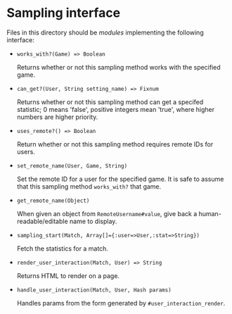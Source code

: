 Sampling interface
==================

Files in this directory should be _modules_ implementing the following
interface:

 - `works_with?(Game) => Boolean`

   Returns whether or not this sampling method works with the
   specified game.

 - `can_get?(User, String setting_name) => Fixnum`

   Returns whether or not this sampling method can get a specifed
   statistic; 0 means 'false', positive integers mean 'true', where
   higher numbers are higher priority.

 - `uses_remote?() => Boolean`

   Return whether or not this sampling method requires remote IDs for
   users.
 - `set_remote_name(User, Game, String)`

   Set the remote ID for a user for the specified game.  It is safe to
   assume that this sampling method `works_with?` that game.
 - `get_remote_name(Object)`

   When given an object from `RemoteUsername#value`, give back a
   human-readable/editable name to display.

 - `sampling_start(Match, Array[]={:user=>User,:stat=>String})`

   Fetch the statistics for a match.

 - `render_user_interaction(Match, User) => String`

   Returns HTML to render on a page.

 - `handle_user_interaction(Match, User, Hash params)`

   Handles params from the form generated by
   `#user_interaction_render`.
